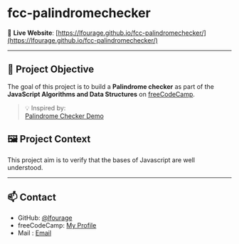 # fcc-palindromechecker

🔗 **Live Website**: [https://lfourage.github.io/fcc-palindromechecker/](https://lfourage.github.io/fcc-palindromechecker/)

---

## 🎯 Project Objective

The goal of this project is to build a **Palindrome checker** as part of the **JavaScript Algorithms and Data Structures** on [freeCodeCamp](https://www.freecodecamp.org/).

> 💡 Inspired by:  
[Palindrome Checker Demo](https://palindrome-checker.freecodecamp.rocks/)

## 🖼️ Project Context

This project aim is to verify that the bases of Javascript are well understood.

---

## 📫 Contact

- GitHub: [@lfourage](https://github.com/lfourage)  
- freeCodeCamp: [My Profile](https://www.freecodecamp.org/lfourage)
- Mail : [Email](ludogriph@gmail.com)

